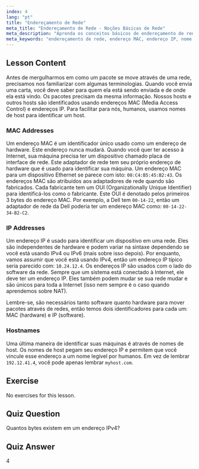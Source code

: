 ```yaml
---
index: 4
lang: "pt"
title: "Endereçamento de Rede"
meta_title: "Endereçamento de Rede - Noções Básicas de Rede"
meta_description: "Aprenda os conceitos básicos de endereçamento de rede: endereços MAC vs. IP e nomes de host. Entenda como os dispositivos se comunicam em uma rede. Comece sua jornada de rede Linux!"
meta_keywords: "endereçamento de rede, endereço MAC, endereço IP, nome de host, rede Linux, iniciante, tutorial, guia"
---
```


## Lesson Content

Antes de mergulharmos em como um pacote se move através de uma rede, precisamos nos familiarizar com algumas terminologias. Quando você envia uma carta, você deve saber para quem ela está sendo enviada e de onde ela está vindo. Os pacotes precisam da mesma informação. Nossos hosts e outros hosts são identificados usando endereços MAC (Media Access Control) e endereços IP. Para facilitar para nós, humanos, usamos nomes de host para identificar um host.

### MAC Addresses

Um endereço MAC é um identificador único usado como um endereço de hardware. Este endereço nunca mudará. Quando você quer ter acesso à Internet, sua máquina precisa ter um dispositivo chamado placa de interface de rede. Este adaptador de rede tem seu próprio endereço de hardware que é usado para identificar sua máquina. Um endereço MAC para um dispositivo Ethernet se parece com isto: `00:C4:B5:45:B2:43`. Os endereços MAC são atribuídos aos adaptadores de rede quando são fabricados. Cada fabricante tem um OUI (Organizationally Unique Identifier) para identificá-los como o fabricante. Este OUI é denotado pelos primeiros 3 bytes do endereço MAC. Por exemplo, a Dell tem `00-14-22`, então um adaptador de rede da Dell poderia ter um endereço MAC como: `00-14-22-34-B2-C2`.

### IP Addresses

Um endereço IP é usado para identificar um dispositivo em uma rede. Eles são independentes de hardware e podem variar na sintaxe dependendo se você está usando IPv4 ou IPv6 (mais sobre isso depois). Por enquanto, vamos assumir que você está usando IPv4, então um endereço IP típico seria parecido com: `10.24.12.4`. Os endereços IP são usados com o lado do software da rede. Sempre que um sistema está conectado à Internet, ele deve ter um endereço IP. Eles também podem mudar se sua rede mudar e são únicos para toda a Internet (isso nem sempre é o caso quando aprendemos sobre NAT).

Lembre-se, são necessários tanto software quanto hardware para mover pacotes através de redes, então temos dois identificadores para cada um: MAC (hardware) e IP (software).

### Hostnames

Uma última maneira de identificar suas máquinas é através de nomes de host. Os nomes de host pegam seu endereço IP e permitem que você vincule esse endereço a um nome legível por humanos. Em vez de lembrar `192.12.41.4`, você pode apenas lembrar `myhost.com`.

## Exercise

No exercises for this lesson.

## Quiz Question

Quantos bytes existem em um endereço IPv4?

## Quiz Answer

4
